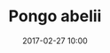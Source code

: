 ---
layout: animal
title: "Pongo abelii"
name: "Sumatran Orangutan"
taxonid: 121097935
iucn: "Critically Endangered"
class: "Mammals"
date: 2017-02-27 10:00
published: true
location: Melbourne Zoo, Victoria, Australia
categories: animals
images: 1
thumb: 1
permalink: "/animal/:title/"
tags:
- giraffe
---